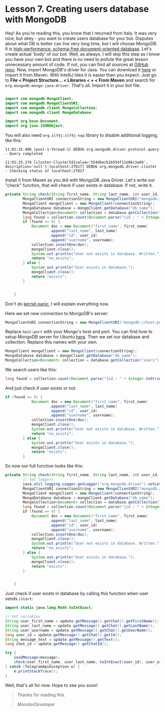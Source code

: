 # Lesson 7. Creating users database with MongoDB

Hey! As you're reading this, you know that I returned from Italy. It was very nice, but okey - you want to create users database for your bot. Disputes about what DB is better can live very long time, but I will choose MongoDB. It is [high-performance, schema-free document-oriented database](https://mongodb.com). Let's create actual 'body' of our bot. Well, as always. I will skip this step as I know you have your own bot and there is no need to pollute the great lesson unnecessary amount of code. If not, you can find all sources at [GitHub repo](https://github.com/MonsterDeveloper/java-telegram-bot-tutorial/). Now, import MongoDB's driver for Java. You can download it [here](http://mongodb.github.io/mongo-java-driver/) or import it from Maven. With IntelliJ Idea it is easier than you expect. Just go to **File < Project Structure... < Libraries < + < From Maven** and search for `org.mongodb:mongo-java-driver`. That's all. Import it in your bot file:

```java

import com.mongodb.MongoClient;
import com.mongodb.MongoClientURI;
import com.mongodb.client.MongoCollection;
import com.mongodb.client.MongoDatabase;

import org.bson.Document;
import org.json.JSONObject;
```

You will also need `org.slf4j:slf4j-nop` library to disable additional logging, like this:

```
11:01:15.406 [pool-1-thread-1] DEBUG org.mongodb.driver.protocol.query - Query completed

11:01:25.174 [cluster-ClusterId{value='554dbecb1b554f11e86c3a69', description='null'}-localhost:27017] DEBUG org.mongodb.driver.cluster - Checking status of localhost:27017
```

Install it from Maven as you did with MongoDB Java Driver. Let's write our "check" function, that will check if user exists in database. If not, write it.

```java
private String check(String first_name, String last_name, int user_id, String username) {
        MongoClientURI connectionString = new MongoClientURI("mongodb://host:port");
        MongoClient mongoClient = new MongoClient(connectionString);
        MongoDatabase database = mongoClient.getDatabase("db_name");
        MongoCollection<Document> collection = database.getCollection("users");
        long found = collection.count(Document.parse("{id : " + Integer.toString(user_id) + "}"));
        if (found == 0) {
            Document doc = new Document("first_name", first_name)
                    .append("last_name", last_name)
                    .append("id", user_id)
                    .append("username", username);
            collection.insertOne(doc);
            mongoClient.close();
            System.out.println("User not exists in database. Written.");
            return "no_exists";
        } else {
            System.out.println("User exists in database.");
            mongoClient.close();
            return "exists";
        }


    }
```

Don't do  [kernel panic](https://en.wikipedia.org/wiki/Kernel_panic), I will explain everything now.

Here we set new connection to MongoDB's server:

```java
MongoClientURI connectionString = new MongoClientURI("mongodb://host:port");
```

Replace `host:port` with your Mongo's host and port. You can find how to setup MongoDB server for Ubuntu [here](https://www.digitalocean.com/community/tutorials/how-to-install-mongodb-on-ubuntu-16-04).  Then we set our database and collection. Replace this names with your own.

```java
MongoClient mongoClient = new MongoClient(connectionString);
MongoDatabase database = mongoClient.getDatabase("db_name");
MongoCollection<Document> collection = database.getCollection("users");
```

We search users like this:

```java
long found = collection.count(Document.parse("{id : " + Integer.toString(user_id) + "}"));
```

And just check if user exists or not.

```java
if (found == 0) {
            Document doc = new Document("first_name", first_name)
                    .append("last_name", last_name)
                    .append("id", user_id)
                    .append("username", username);
            collection.insertOne(doc);
            mongoClient.close();
            System.out.println("User not exists in database. Written.");
            return "no_exists";
        } else {
            System.out.println("User exists in database.");
            mongoClient.close();
            return "exists";
        }
```

So now our full function looks like this:

```java
private String check(String first_name, String last_name, int user_id, String username) {
        // Set loggers
        java.util.logging.Logger.getLogger("org.mongodb.driver").setLevel(Level.OFF);
        MongoClientURI connectionString = new MongoClientURI("mongodb://host:port");
        MongoClient mongoClient = new MongoClient(connectionString);
        MongoDatabase database = mongoClient.getDatabase("db_name");
        MongoCollection<Document> collection = database.getCollection("users");
        long found = collection.count(Document.parse("{id : " + Integer.toString(user_id) + "}"));
        if (found == 0) {
            Document doc = new Document("first_name", first_name)
                    .append("last_name", last_name)
                    .append("id", user_id)
                    .append("username", username);
            collection.insertOne(doc);
            mongoClient.close();
            System.out.println("User not exists in database. Written.");
            return "no_exists";
        } else {
            System.out.println("User exists in database.");
            mongoClient.close();
            return "exists";
        }


    }
```

Just check if user exists in database by calling this function when user sends `/start`:

```java
import static java.lang.Math.toIntExact;

// Set variables
String user_first_name = update.getMessage().getChat().getFirstName();
String user_last_name = update.getMessage().getChat().getLastName();
String user_username = update.getMessage().getChat().getUserName();
long user_id = update.getMessage().getChat().getId();
String message_text = update.getMessage().getText();
long chat_id = update.getMessage().getChatId();

try {
    sendMessage(message);
    check(user_first_name, user_last_name, toIntExact(user_id), user_username);
} catch (TelegramApiException e) {
    e.printStackTrace();
}
```

Well, that's all for now. Hope to see you soon!

> Thanks for reading this.
> 
> *MonsterDeveloper*

